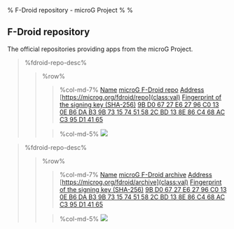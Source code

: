 % F-Droid repository - microG Project
%
%

F-Droid repository
------------------
The official repositories providing apps from the microG Project.


[](id:mainrepo)
> %fdroid-repo-desc%
> > %row%
> > > %col-md-7%
> > > [Name](class:key) [microG F-Droid repo](class:val)
> > > [Address](class:key) [https://microg.org/fdroid/repo](class:val)
> > > [Fingerprint of the signing key (SHA-256)](class:key) [9B D0 67 27 E6 27 96 C0 13 0E B6 DA B3 9B 73 15 74 51 58 2C BD 13 8E 86 C4 68 AC C3 95 D1 41 65](class:val)
> >
> > > %col-md-5%
> > > <img src="https://chart.googleapis.com/chart?cht=qr&amp;chl=https%3A%2F%2Fmicrog.org%2Ffdroid%2Frepo%3Ffingerprint%3D9bd06727e62796c0130eb6dab39b73157451582cbd138e86c468acc395d14165&amp;chs=256x256&amp;choe=UTF-8&amp;chld=L|0">


[](id:archiverepo)
> %fdroid-repo-desc%
> > %row%
> > > %col-md-7%
> > > [Name](class:key) [microG F-Droid archive](class:val)
> > > [Address](class:key) [https://microg.org/fdroid/archive](class:val)
> > > [Fingerprint of the signing key (SHA-256)](class:key) [9B D0 67 27 E6 27 96 C0 13 0E B6 DA B3 9B 73 15 74 51 58 2C BD 13 8E 86 C4 68 AC C3 95 D1 41 65](class:val)
> >
> > > %col-md-5%
> > > <img src="https://chart.googleapis.com/chart?cht=qr&amp;chl=https%3A%2F%2Fmicrog.org%2Ffdroid%2Farchive%3Ffingerprint%3D9bd06727e62796c0130eb6dab39b73157451582cbd138e86c468acc395d14165&amp;chs=256x256&amp;choe=UTF-8&amp;chld=L|0">

<script src="/js/fdroid.js"></script>
<script type="text/javascript">
    fdroid.getRepoInfo("https://microg.org/fdroid/repo", function(repoInfo) {
        $("#mainrepo").parent().next().children(".row").replaceWith(fdroid.createRepoDetails(repoInfo));
    }
    fdroid.getRepoInfo("https://microg.org/fdroid/archive", function(repoInfo) {
        $("#archiverepo").parent().next().children(".row").replaceWith(fdroid.createRepoDetails(repoInfo));
    }
</script>